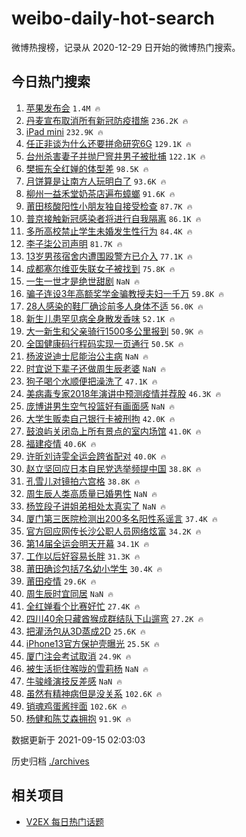 # weibo-daily-hot-search

微博热搜榜，记录从 2020-12-29 日开始的微博热门搜索。

## 今日热门搜索

<!-- BEGIN -->

1. [苹果发布会](https://s.weibo.com/weibo?q=%23%E8%8B%B9%E6%9E%9C%E5%8F%91%E5%B8%83%E4%BC%9A%23&Refer=top) `1.4M 🔥`
1. [丹麦宣布取消所有新冠防疫措施](https://s.weibo.com/weibo?q=%23%E4%B8%B9%E9%BA%A6%E5%AE%A3%E5%B8%83%E5%8F%96%E6%B6%88%E6%89%80%E6%9C%89%E6%96%B0%E5%86%A0%E9%98%B2%E7%96%AB%E6%8E%AA%E6%96%BD%23&Refer=top) `236.2K 🔥`
1. [iPad mini](https://s.weibo.com/weibo?q=iPad%20mini&Refer=top) `232.9K 🔥`
1. [任正非谈为什么还要拼命研究6G](https://s.weibo.com/weibo?q=%23%E4%BB%BB%E6%AD%A3%E9%9D%9E%E8%B0%88%E4%B8%BA%E4%BB%80%E4%B9%88%E8%BF%98%E8%A6%81%E6%8B%BC%E5%91%BD%E7%A0%94%E7%A9%B66G%23&Refer=top) `129.1K 🔥`
1. [台州杀害妻子并抛尸窨井男子被批捕](https://s.weibo.com/weibo?q=%23%E5%8F%B0%E5%B7%9E%E6%9D%80%E5%AE%B3%E5%A6%BB%E5%AD%90%E5%B9%B6%E6%8A%9B%E5%B0%B8%E7%AA%A8%E4%BA%95%E7%94%B7%E5%AD%90%E8%A2%AB%E6%89%B9%E6%8D%95%23&Refer=top) `122.1K 🔥`
1. [樊振东全红婵的体型差](https://s.weibo.com/weibo?q=%23%E6%A8%8A%E6%8C%AF%E4%B8%9C%E5%85%A8%E7%BA%A2%E5%A9%B5%E7%9A%84%E4%BD%93%E5%9E%8B%E5%B7%AE%23&Refer=top) `98.5K 🔥`
1. [月饼算是让南方人玩明白了](https://s.weibo.com/weibo?q=%23%E6%9C%88%E9%A5%BC%E7%AE%97%E6%98%AF%E8%AE%A9%E5%8D%97%E6%96%B9%E4%BA%BA%E7%8E%A9%E6%98%8E%E7%99%BD%E4%BA%86%23&Refer=top) `93.6K 🔥`
1. [柳州一益禾堂奶茶店遍布蟑螂](https://s.weibo.com/weibo?q=%23%E6%9F%B3%E5%B7%9E%E4%B8%80%E7%9B%8A%E7%A6%BE%E5%A0%82%E5%A5%B6%E8%8C%B6%E5%BA%97%E9%81%8D%E5%B8%83%E8%9F%91%E8%9E%82%23&Refer=top) `91.6K 🔥`
1. [莆田核酸阳性小朋友独自接受检查](https://s.weibo.com/weibo?q=%23%E8%8E%86%E7%94%B0%E6%A0%B8%E9%85%B8%E9%98%B3%E6%80%A7%E5%B0%8F%E6%9C%8B%E5%8F%8B%E7%8B%AC%E8%87%AA%E6%8E%A5%E5%8F%97%E6%A3%80%E6%9F%A5%23&Refer=top) `87.7K 🔥`
1. [普京接触新冠感染者将进行自我隔离](https://s.weibo.com/weibo?q=%23%E6%99%AE%E4%BA%AC%E6%8E%A5%E8%A7%A6%E6%96%B0%E5%86%A0%E6%84%9F%E6%9F%93%E8%80%85%E5%B0%86%E8%BF%9B%E8%A1%8C%E8%87%AA%E6%88%91%E9%9A%94%E7%A6%BB%23&Refer=top) `86.1K 🔥`
1. [多所高校禁止学生未婚发生性行为](https://s.weibo.com/weibo?q=%23%E5%A4%9A%E6%89%80%E9%AB%98%E6%A0%A1%E7%A6%81%E6%AD%A2%E5%AD%A6%E7%94%9F%E6%9C%AA%E5%A9%9A%E5%8F%91%E7%94%9F%E6%80%A7%E8%A1%8C%E4%B8%BA%23&Refer=top) `84.4K 🔥`
1. [李子柒公司声明](https://s.weibo.com/weibo?q=%23%E6%9D%8E%E5%AD%90%E6%9F%92%E5%85%AC%E5%8F%B8%E5%A3%B0%E6%98%8E%23&Refer=top) `81.7K 🔥`
1. [13岁男孩宿舍内遭围殴警方已介入](https://s.weibo.com/weibo?q=%2313%E5%B2%81%E7%94%B7%E5%AD%A9%E5%AE%BF%E8%88%8D%E5%86%85%E9%81%AD%E5%9B%B4%E6%AE%B4%E8%AD%A6%E6%96%B9%E5%B7%B2%E4%BB%8B%E5%85%A5%23&Refer=top) `77.1K 🔥`
1. [成都塞尔维亚失联女子被找到](https://s.weibo.com/weibo?q=%23%E6%88%90%E9%83%BD%E5%A1%9E%E5%B0%94%E7%BB%B4%E4%BA%9A%E5%A4%B1%E8%81%94%E5%A5%B3%E5%AD%90%E8%A2%AB%E6%89%BE%E5%88%B0%23&Refer=top) `75.8K 🔥`
1. [一生一世才是绝世甜剧](https://s.weibo.com/weibo?q=%23%E4%B8%80%E7%94%9F%E4%B8%80%E4%B8%96%E6%89%8D%E6%98%AF%E7%BB%9D%E4%B8%96%E7%94%9C%E5%89%A7%23&Refer=top) `NaN 🔥`
1. [骗子连设3年高额奖学金骗教授夫妇一千万](https://s.weibo.com/weibo?q=%23%E9%AA%97%E5%AD%90%E8%BF%9E%E8%AE%BE3%E5%B9%B4%E9%AB%98%E9%A2%9D%E5%A5%96%E5%AD%A6%E9%87%91%E9%AA%97%E6%95%99%E6%8E%88%E5%A4%AB%E5%A6%87%E4%B8%80%E5%8D%83%E4%B8%87%23&Refer=top) `59.8K 🔥`
1. [28人感染的鞋厂确诊前多人身体不适](https://s.weibo.com/weibo?q=%2328%E4%BA%BA%E6%84%9F%E6%9F%93%E7%9A%84%E9%9E%8B%E5%8E%82%E7%A1%AE%E8%AF%8A%E5%89%8D%E5%A4%9A%E4%BA%BA%E8%BA%AB%E4%BD%93%E4%B8%8D%E9%80%82%23&Refer=top) `56.0K 🔥`
1. [新生儿患罕见病全身散发香味](https://s.weibo.com/weibo?q=%23%E6%96%B0%E7%94%9F%E5%84%BF%E6%82%A3%E7%BD%95%E8%A7%81%E7%97%85%E5%85%A8%E8%BA%AB%E6%95%A3%E5%8F%91%E9%A6%99%E5%91%B3%23&Refer=top) `52.1K 🔥`
1. [大一新生和父亲骑行1500多公里报到](https://s.weibo.com/weibo?q=%23%E5%A4%A7%E4%B8%80%E6%96%B0%E7%94%9F%E5%92%8C%E7%88%B6%E4%BA%B2%E9%AA%91%E8%A1%8C1500%E5%A4%9A%E5%85%AC%E9%87%8C%E6%8A%A5%E5%88%B0%23&Refer=top) `50.9K 🔥`
1. [全国健康码行程码实现一页通行](https://s.weibo.com/weibo?q=%23%E5%85%A8%E5%9B%BD%E5%81%A5%E5%BA%B7%E7%A0%81%E8%A1%8C%E7%A8%8B%E7%A0%81%E5%AE%9E%E7%8E%B0%E4%B8%80%E9%A1%B5%E9%80%9A%E8%A1%8C%23&Refer=top) `50.5K 🔥`
1. [杨波说迪士尼能治公主病](https://s.weibo.com/weibo?q=%23%E6%9D%A8%E6%B3%A2%E8%AF%B4%E8%BF%AA%E5%A3%AB%E5%B0%BC%E8%83%BD%E6%B2%BB%E5%85%AC%E4%B8%BB%E7%97%85%23&Refer=top) `NaN 🔥`
1. [时宜说下辈子还做周生辰老婆](https://s.weibo.com/weibo?q=%23%E6%97%B6%E5%AE%9C%E8%AF%B4%E4%B8%8B%E8%BE%88%E5%AD%90%E8%BF%98%E5%81%9A%E5%91%A8%E7%94%9F%E8%BE%B0%E8%80%81%E5%A9%86%23&Refer=top) `NaN 🔥`
1. [狗子喝个水顺便把澡洗了](https://s.weibo.com/weibo?q=%23%E7%8B%97%E5%AD%90%E5%96%9D%E4%B8%AA%E6%B0%B4%E9%A1%BA%E4%BE%BF%E6%8A%8A%E6%BE%A1%E6%B4%97%E4%BA%86%23&Refer=top) `47.1K 🔥`
1. [美病毒专家2018年演讲中预测疫情并荐股](https://s.weibo.com/weibo?q=%23%E7%BE%8E%E7%97%85%E6%AF%92%E4%B8%93%E5%AE%B62018%E5%B9%B4%E6%BC%94%E8%AE%B2%E4%B8%AD%E9%A2%84%E6%B5%8B%E7%96%AB%E6%83%85%E5%B9%B6%E8%8D%90%E8%82%A1%23&Refer=top) `46.3K 🔥`
1. [庞博讲男生空气投篮好有画面感](https://s.weibo.com/weibo?q=%23%E5%BA%9E%E5%8D%9A%E8%AE%B2%E7%94%B7%E7%94%9F%E7%A9%BA%E6%B0%94%E6%8A%95%E7%AF%AE%E5%A5%BD%E6%9C%89%E7%94%BB%E9%9D%A2%E6%84%9F%23&Refer=top) `NaN 🔥`
1. [大学生贩卖自己银行卡被刑拘](https://s.weibo.com/weibo?q=%23%E5%A4%A7%E5%AD%A6%E7%94%9F%E8%B4%A9%E5%8D%96%E8%87%AA%E5%B7%B1%E9%93%B6%E8%A1%8C%E5%8D%A1%E8%A2%AB%E5%88%91%E6%8B%98%23&Refer=top) `42.0K 🔥`
1. [鼓浪屿关闭岛上所有景点的室内场馆](https://s.weibo.com/weibo?q=%23%E9%BC%93%E6%B5%AA%E5%B1%BF%E5%85%B3%E9%97%AD%E5%B2%9B%E4%B8%8A%E6%89%80%E6%9C%89%E6%99%AF%E7%82%B9%E7%9A%84%E5%AE%A4%E5%86%85%E5%9C%BA%E9%A6%86%23&Refer=top) `41.0K 🔥`
1. [福建疫情](https://s.weibo.com/weibo?q=%23%E7%A6%8F%E5%BB%BA%E7%96%AB%E6%83%85%23&Refer=top) `40.6K 🔥`
1. [许昕刘诗雯全运会跨省配对](https://s.weibo.com/weibo?q=%23%E8%AE%B8%E6%98%95%E5%88%98%E8%AF%97%E9%9B%AF%E5%85%A8%E8%BF%90%E4%BC%9A%E8%B7%A8%E7%9C%81%E9%85%8D%E5%AF%B9%23&Refer=top) `40.0K 🔥`
1. [赵立坚回应日本自民党选举频提中国](https://s.weibo.com/weibo?q=%23%E8%B5%B5%E7%AB%8B%E5%9D%9A%E5%9B%9E%E5%BA%94%E6%97%A5%E6%9C%AC%E8%87%AA%E6%B0%91%E5%85%9A%E9%80%89%E4%B8%BE%E9%A2%91%E6%8F%90%E4%B8%AD%E5%9B%BD%23&Refer=top) `38.8K 🔥`
1. [孔雪儿对镜拍六宫格](https://s.weibo.com/weibo?q=%23%E5%AD%94%E9%9B%AA%E5%84%BF%E5%AF%B9%E9%95%9C%E6%8B%8D%E5%85%AD%E5%AE%AB%E6%A0%BC%23&Refer=top) `38.8K 🔥`
1. [周生辰人类高质量已婚男性](https://s.weibo.com/weibo?q=%23%E5%91%A8%E7%94%9F%E8%BE%B0%E4%BA%BA%E7%B1%BB%E9%AB%98%E8%B4%A8%E9%87%8F%E5%B7%B2%E5%A9%9A%E7%94%B7%E6%80%A7%23&Refer=top) `NaN 🔥`
1. [杨笠段子讲姐弟相处太真实了](https://s.weibo.com/weibo?q=%23%E6%9D%A8%E7%AC%A0%E6%AE%B5%E5%AD%90%E8%AE%B2%E5%A7%90%E5%BC%9F%E7%9B%B8%E5%A4%84%E5%A4%AA%E7%9C%9F%E5%AE%9E%E4%BA%86%23&Refer=top) `NaN 🔥`
1. [厦门第三医院检测出200多名阳性系谣言](https://s.weibo.com/weibo?q=%23%E5%8E%A6%E9%97%A8%E7%AC%AC%E4%B8%89%E5%8C%BB%E9%99%A2%E6%A3%80%E6%B5%8B%E5%87%BA200%E5%A4%9A%E5%90%8D%E9%98%B3%E6%80%A7%E7%B3%BB%E8%B0%A3%E8%A8%80%23&Refer=top) `37.4K 🔥`
1. [官方回应网传长沙公职人员网络炫富](https://s.weibo.com/weibo?q=%23%E5%AE%98%E6%96%B9%E5%9B%9E%E5%BA%94%E7%BD%91%E4%BC%A0%E9%95%BF%E6%B2%99%E5%85%AC%E8%81%8C%E4%BA%BA%E5%91%98%E7%BD%91%E7%BB%9C%E7%82%AB%E5%AF%8C%23&Refer=top) `34.2K 🔥`
1. [第14届全运会明天开幕](https://s.weibo.com/weibo?q=%23%E7%AC%AC14%E5%B1%8A%E5%85%A8%E8%BF%90%E4%BC%9A%E6%98%8E%E5%A4%A9%E5%BC%80%E5%B9%95%23&Refer=top) `34.1K 🔥`
1. [工作以后好容易长胖](https://s.weibo.com/weibo?q=%23%E5%B7%A5%E4%BD%9C%E4%BB%A5%E5%90%8E%E5%A5%BD%E5%AE%B9%E6%98%93%E9%95%BF%E8%83%96%23&Refer=top) `31.3K 🔥`
1. [莆田确诊包括7名幼小学生](https://s.weibo.com/weibo?q=%23%E8%8E%86%E7%94%B0%E7%A1%AE%E8%AF%8A%E5%8C%85%E6%8B%AC7%E5%90%8D%E5%B9%BC%E5%B0%8F%E5%AD%A6%E7%94%9F%23&Refer=top) `30.4K 🔥`
1. [莆田疫情](https://s.weibo.com/weibo?q=%23%E8%8E%86%E7%94%B0%E7%96%AB%E6%83%85%23&Refer=top) `29.6K 🔥`
1. [周生辰时宜同居](https://s.weibo.com/weibo?q=%23%E5%91%A8%E7%94%9F%E8%BE%B0%E6%97%B6%E5%AE%9C%E5%90%8C%E5%B1%85%23&Refer=top) `NaN 🔥`
1. [全红婵看个比赛好忙](https://s.weibo.com/weibo?q=%23%E5%85%A8%E7%BA%A2%E5%A9%B5%E7%9C%8B%E4%B8%AA%E6%AF%94%E8%B5%9B%E5%A5%BD%E5%BF%99%23&Refer=top) `27.4K 🔥`
1. [四川40余只藏酋猴成群结队下山遛弯](https://s.weibo.com/weibo?q=%23%E5%9B%9B%E5%B7%9D40%E4%BD%99%E5%8F%AA%E8%97%8F%E9%85%8B%E7%8C%B4%E6%88%90%E7%BE%A4%E7%BB%93%E9%98%9F%E4%B8%8B%E5%B1%B1%E9%81%9B%E5%BC%AF%23&Refer=top) `27.2K 🔥`
1. [把灌汤包从3D蒸成2D](https://s.weibo.com/weibo?q=%23%E6%8A%8A%E7%81%8C%E6%B1%A4%E5%8C%85%E4%BB%8E3D%E8%92%B8%E6%88%902D%23&Refer=top) `25.6K 🔥`
1. [iPhone13官方保护壳曝光](https://s.weibo.com/weibo?q=%23iPhone13%E5%AE%98%E6%96%B9%E4%BF%9D%E6%8A%A4%E5%A3%B3%E6%9B%9D%E5%85%89%23&Refer=top) `25.5K 🔥`
1. [厦门注会考试取消](https://s.weibo.com/weibo?q=%E5%8E%A6%E9%97%A8%E6%B3%A8%E4%BC%9A%E8%80%83%E8%AF%95%E5%8F%96%E6%B6%88&Refer=top) `24.9K 🔥`
1. [被生活扼住喉咙的雪莉杨](https://s.weibo.com/weibo?q=%23%E8%A2%AB%E7%94%9F%E6%B4%BB%E6%89%BC%E4%BD%8F%E5%96%89%E5%92%99%E7%9A%84%E9%9B%AA%E8%8E%89%E6%9D%A8%23&Refer=top) `NaN 🔥`
1. [牛骏峰演技反差感](https://s.weibo.com/weibo?q=%23%E7%89%9B%E9%AA%8F%E5%B3%B0%E6%BC%94%E6%8A%80%E5%8F%8D%E5%B7%AE%E6%84%9F%23&Refer=top) `NaN 🔥`
1. [虽然有精神病但是没关系](https://s.weibo.com/weibo?q=%23%E8%99%BD%E7%84%B6%E6%9C%89%E7%B2%BE%E7%A5%9E%E7%97%85%E4%BD%86%E6%98%AF%E6%B2%A1%E5%85%B3%E7%B3%BB%23&Refer=top) `102.6K 🔥`
1. [销魂鸡蛋酱拌面](https://s.weibo.com/weibo?q=%E9%94%80%E9%AD%82%E9%B8%A1%E8%9B%8B%E9%85%B1%E6%8B%8C%E9%9D%A2&Refer=top) `102.6K 🔥`
1. [杨健和陈艾森拥抱](https://s.weibo.com/weibo?q=%23%E6%9D%A8%E5%81%A5%E5%92%8C%E9%99%88%E8%89%BE%E6%A3%AE%E6%8B%A5%E6%8A%B1%23&Refer=top) `91.9K 🔥`

数据更新于 2021-09-15 02:03:03

<!-- END -->

历史归档 [./archives](./archives)

## 相关项目

- [V2EX 每日热门话题](https://github.com/boojack/v2ex-daily-hot-topic)

